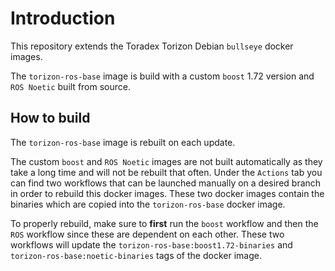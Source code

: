 # Introduction
This repository extends the Toradex Torizon Debian `bullseye` docker images.

The `torizon-ros-base` image is build with a custom `boost` 1.72 version and `ROS Noetic` built from source. 

## How to build
The `torizon-ros-base` image is rebuilt on each update. 

The custom `boost` and `ROS Noetic` images are not built automatically as they take a long time and will not be rebuilt that often. Under the `Actions` tab you can find two workflows that can be launched manually on a desired branch in order to rebuild this docker images. These two docker images contain the binaries which are copied into the `torizon-ros-base` docker image.

To properly rebuild, make sure to **first** run the `boost` workflow and then the `ROS` workflow since these are dependent on each other. These two workflows will update the `torizon-ros-base:boost1.72-binaries` and `torizon-ros-base:noetic-binaries` tags of the docker image.
